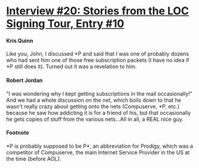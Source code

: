 # [Interview #20: Stories from the LOC Signing Tour, Entry #10](https://www.theoryland.com/intvmain.php?i=20#10)

#### Kris Quinn

Like you, John, I discussed \*P and said that I was one of probably dozens who had sent him one of those free subscription packets (I have no idea if \*P still does it). Turned out it was a revelation to him.

#### Robert Jordan

"I was wondering why I kept getting subscriptions in the mail occasionally!" And we had a whole discussion on the net, which boils down to that he wasn't really crazy about getting onto the nets (Compuserve, \*P, etc.) because he saw how addicting it is for a friend of his, but that occasionally he gets copies of stuff from the various nets...All in all, a REAL nice guy.

#### Footnote

\*P is probably supposed to be P\*, an abbreviation for Prodigy, which was a competitor of Compuserve, the main Internet Service Provider in the US at the time (before AOL).


